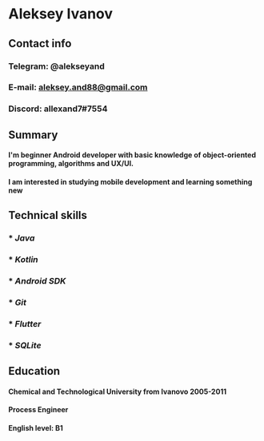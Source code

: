  # Aleksey Ivanov

 ## Contact info

 ### Telegram: @alekseyand
 ### E-mail: aleksey.and88@gmail.com
 ### Discord: allexand7#7554

 ## Summary

 #### I'm beginner Android developer with basic knowledge of object-oriented programming, algorithms and UX/UI.
 #### I am interested in studying mobile development and learning something new

 ## Technical skills

 ### * *Java*
 ### * *Kotlin*
 ### * *Android SDK*
 ### * *Git*
 ### * *Flutter*
 ### * *SQLite*

 ## Education

 #### Сhemical and Technological University from Ivanovo 2005-2011
 #### Process Engineer

 #### English level: B1
